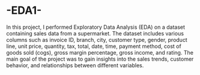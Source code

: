 # -EDA1-
In this project, I performed Exploratory Data Analysis (EDA) on a dataset containing sales data from a supermarket. The dataset includes various columns such as invoice ID, branch, city, customer type, gender, product line, unit price, quantity, tax, total, date, time, payment method, cost of goods sold (cogs), gross margin percentage, gross income, and rating. The main goal of the project was to gain insights into the sales trends, customer behavior, and relationships between different variables.
